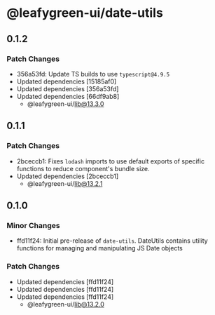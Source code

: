 # @leafygreen-ui/date-utils

## 0.1.2

### Patch Changes

- 356a53fd: Update TS builds to use `typescript@4.9.5`
- Updated dependencies [15185af0]
- Updated dependencies [356a53fd]
- Updated dependencies [66df9ab8]
  - @leafygreen-ui/lib@13.3.0

## 0.1.1

### Patch Changes

- 2bceccb1: Fixes `lodash` imports to use default exports of specific functions to reduce component's bundle size.
- Updated dependencies [2bceccb1]
  - @leafygreen-ui/lib@13.2.1

## 0.1.0

### Minor Changes

- ffd11f24: Initial pre-release of `date-utils`. DateUtils contains utility functions for managing and manipulating JS Date objects

### Patch Changes

- Updated dependencies [ffd11f24]
- Updated dependencies [ffd11f24]
- Updated dependencies [ffd11f24]
  - @leafygreen-ui/lib@13.2.0
